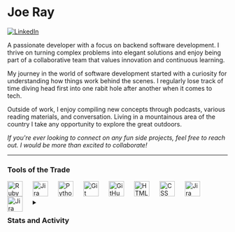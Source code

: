 # Joe Ray

[![LinkedIn](https://img.shields.io/badge/LinkedIn-Profile-blue)](https://www.linkedin.com/in/joe-ray-dev/)

A passionate developer with a focus on backend software development. I thrive on turning complex problems into elegant solutions and enjoy being part of a collaborative team that values innovation and continuous learning.

My journey in the world of software development started with a curiosity for understanding how things work behind the scenes. I regularly lose track of time diving head first into one rabit hole after another when it comes to tech. 

Outside of work, I enjoy compiling new concepts through podcasts, various reading materials, and conversation. Living in a mountainous area of the country I take any opportunity to explore the great outdoors.

*If you're ever looking to connect on any fun side projects, feel free to reach out. I would be more than excited to collaborate!*

---
### Tools of the Trade


<img align="left" alt="Ruby" width="35px" style="padding-right:20px;" src="https://cdn.jsdelivr.net/gh/devicons/devicon/icons/ruby/ruby-original.svg" />
<img align="left" alt="Jira" width="35px" style="padding-right:20px;" src="https://cdn.jsdelivr.net/gh/devicons/devicon/icons/rails/rails-plain.svg" />
<img align="left" alt="Python" width="35px" style="padding-right:20px;" src="https://cdn.jsdelivr.net/gh/devicons/devicon/icons/python/python-original.svg" />
<img align="left" alt="Git" width="35px" style="padding-right:20px;" src="https://cdn.jsdelivr.net/gh/devicons/devicon/icons/git/git-original.svg" />
<img align="left" alt="GitHub" width="35px" style="padding-right:20px;" src="https://cdn.jsdelivr.net/gh/devicons/devicon/icons/github/github-original.svg" />
<img align="left" alt="HTML" width="35px" style="padding-right:20px;" src="https://cdn.jsdelivr.net/gh/devicons/devicon/icons/html5/html5-plain.svg" />
<img align="left" alt="CSS" width="35px" style="padding-right:20px;" src="https://cdn.jsdelivr.net/gh/devicons/devicon/icons/css3/css3-plain.svg" />
<img align="left" alt="Jira" width="35px" style="padding-right:20px;" src="https://cdn.jsdelivr.net/gh/devicons/devicon/icons/jira/jira-original.svg" />
<img align="left" alt="Jira" width="35px" style="padding-right:20px;" src="https://cdn.jsdelivr.net/gh/devicons/devicon/icons/azure/azure-original.svg" />
<br />

###


<details>
  <summary><h3>Stats and Activity</h3></summary>
  
  <p>
    <img alt="Streak Stats" src="https://streak-stats.demolab.com?user=joeray100&theme=neon-dark&mode=weekly"/>
  </p>    
  <p>
    <img alt="GitHub stats" src="https://github-readme-stats.vercel.app/api?username=joeray100&show_icons=true&theme=chartreuse-dark" />
  </p>    
  <p>
    <img alt="Language stats" src="https://github-readme-stats.vercel.app/api/top-langs/?username=joeray100&layout=compact&size_weight=0.5&count_weight=0.5" />
  </p> 
</details>
